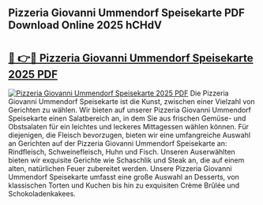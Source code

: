 ## Pizzeria Giovanni Ummendorf Speisekarte PDF Download Online 2025 hCHdV

# <h2><a href="http://gcajrzj.nevu.top/?p=Pizzeria+Giovanni+Ummendorf+Speisekarte">🔗 👉🔴 Pizzeria Giovanni Ummendorf Speisekarte 2025 PDF</a></h2>

[![Pizzeria Giovanni Ummendorf Speisekarte 2025 PDF](https://i.imgur.com/dBaPXMq.png)](http://gcajrzj.nevu.top/?p=Pizzeria+Giovanni+Ummendorf+Speisekarte)
Die Pizzeria Giovanni Ummendorf Speisekarte ist die Kunst, zwischen einer Vielzahl von Gerichten zu wählen. Wir bieten auf unserer Pizzeria Giovanni Ummendorf Speisekarte einen Salatbereich an, in dem Sie aus frischen Gemüse- und Obstsalaten für ein leichtes und leckeres Mittagessen wählen können. Für diejenigen, die Fleisch bevorzugen, bieten wir eine umfangreiche Auswahl an Gerichten auf der Pizzeria Giovanni Ummendorf Speisekarte an: Rindfleisch, Schweinefleisch, Huhn und Fisch. Unseren Auserwählten bieten wir exquisite Gerichte wie Schaschlik und Steak an, die auf einem alten, natürlichen Feuer zubereitet werden. Unsere Pizzeria Giovanni Ummendorf Speisekarte umfasst eine große Auswahl an Desserts, von klassischen Torten und Kuchen bis hin zu exquisiten Crème Brûlée und Schokoladenkakees.
